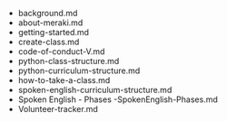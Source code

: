 - background.md
- about-meraki.md
- getting-started.md
- create-class.md
- code-of-conduct-V.md
- python-class-structure.md
- python-curriculum-structure.md
- how-to-take-a-class.md
- spoken-english-curriculum-structure.md
- Spoken English - Phases
  -SpokenEnglish-Phases.md
- Volunteer-tracker.md
